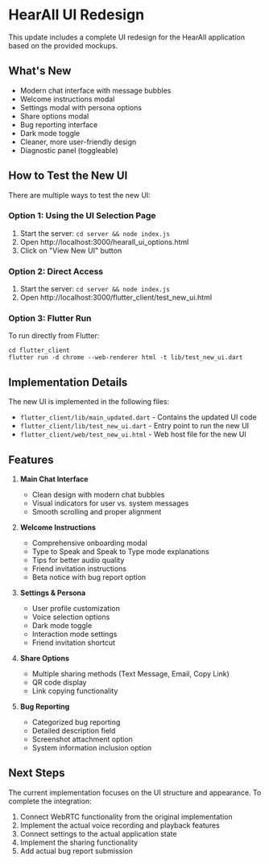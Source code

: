 # HearAll UI Redesign

This update includes a complete UI redesign for the HearAll application based on the provided mockups.

## What's New

- Modern chat interface with message bubbles
- Welcome instructions modal
- Settings modal with persona options
- Share options modal
- Bug reporting interface
- Dark mode toggle
- Cleaner, more user-friendly design
- Diagnostic panel (toggleable)

## How to Test the New UI

There are multiple ways to test the new UI:

### Option 1: Using the UI Selection Page

1. Start the server: `cd server && node index.js`
2. Open http://localhost:3000/hearall_ui_options.html
3. Click on "View New UI" button

### Option 2: Direct Access

1. Start the server: `cd server && node index.js`
2. Open http://localhost:3000/flutter_client/test_new_ui.html

### Option 3: Flutter Run

To run directly from Flutter:

```
cd flutter_client
flutter run -d chrome --web-renderer html -t lib/test_new_ui.dart
```

## Implementation Details

The new UI is implemented in the following files:

- `flutter_client/lib/main_updated.dart` - Contains the updated UI code
- `flutter_client/lib/test_new_ui.dart` - Entry point to run the new UI
- `flutter_client/web/test_new_ui.html` - Web host file for the new UI

## Features

1. **Main Chat Interface**
   - Clean design with modern chat bubbles
   - Visual indicators for user vs. system messages
   - Smooth scrolling and proper alignment

2. **Welcome Instructions**
   - Comprehensive onboarding modal
   - Type to Speak and Speak to Type mode explanations
   - Tips for better audio quality
   - Friend invitation instructions
   - Beta notice with bug report option

3. **Settings & Persona**
   - User profile customization
   - Voice selection options
   - Dark mode toggle
   - Interaction mode settings
   - Friend invitation shortcut

4. **Share Options**
   - Multiple sharing methods (Text Message, Email, Copy Link)
   - QR code display
   - Link copying functionality

5. **Bug Reporting**
   - Categorized bug reporting
   - Detailed description field
   - Screenshot attachment option
   - System information inclusion option

## Next Steps

The current implementation focuses on the UI structure and appearance. To complete the integration:

1. Connect WebRTC functionality from the original implementation
2. Implement the actual voice recording and playback features
3. Connect settings to the actual application state
4. Implement the sharing functionality
5. Add actual bug report submission
